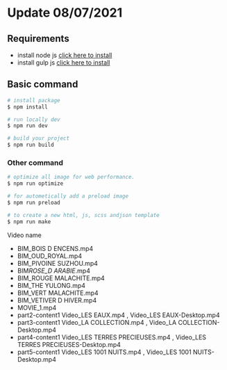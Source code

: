 # Update 08/07/2021

## Requirements

- install node js [click here to install](https://nodejs.org/en/)
- install gulp js [click here to install](https://gulpjs.com/docs/en/getting-started/quick-start)

## Basic command

```bash
# install package
$ npm install

# run locally dev
$ npm run dev

# build your project
$ npm run build
```

### Other command

```bash
# optimize all image for web performance.
$ npm run optimize

# for autometically add a preload image
$ npm run preload

# to create a new html, js, scss andjson template
$ npm run make
```

Video name

- BIM_BOIS D ENCENS.mp4
- BIM_OUD_ROYAL.mp4
- BIM_PIVOINE SUZHOU.mp4
- BIM*ROSE_D ARABIE*.mp4
- BIM_ROUGE MALACHITE.mp4
- BIM_THE YULONG.mp4
- BIM_VERT MALACHITE.mp4
- BIM_VETIVER D HIVER.mp4
- MOVIE_1.mp4
- part2-content1 Video_LES EAUX.mp4 , Video_LES EAUX-Desktop.mp4
- part3-content1 Video_LA COLLECTION.mp4 , Video_LA COLLECTION-Desktop.mp4
- part4-content1 Video_LES TERRES PRECIEUSES.mp4 , Video_LES TERRES PRECIEUSES-Desktop.mp4
- part5-content1 Video_LES 1001 NUITS.mp4 , Video_LES 1001 NUITS-Desktop.mp4
